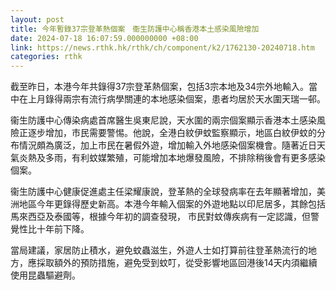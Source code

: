 ```yaml
---
layout: post
title: 今年暫錄37宗登革熱個案　衞生防護中心稱香港本土感染風險增加
date: 2024-07-18 16:07:59.000000000 +08:00
link: https://news.rthk.hk/rthk/ch/component/k2/1762130-20240718.htm
categories: rthk
---
```


截至昨日，本港今年共錄得37宗登革熱個案，包括3宗本地及34宗外地輸入。當中在上月錄得兩宗有流行病學關連的本地感染個案，患者均居於天水圍天瑞一邨。

衞生防護中心傳染病處首席醫生吳東尼說，天水圍的兩宗個案顯示香港本土感染風險正逐步增加，市民需要警惕。他說，全港白紋伊蚊監察顯示，地區白紋伊蚊的分布情況頗為廣泛，加上市民在暑假外遊，增加輸入外地感染個案機會。隨著近日天氣炎熱及多雨，有利蚊媒繁殖，可能增加本地爆發風險，不排除稍後會有更多感染個案。

衞生防護中心健康促進處主任梁耀康說，登革熱的全球發病率在去年顯著增加，美洲地區今年更錄得歷史新高。本港今年輸入個案的外遊地點以印尼居多，其餘包括馬來西亞及泰國等，根據今年初的調查發現， 市民對蚊傳疾病有一定認識，但警覺性比十年前下降。

當局建議，家居防止積水，避免蚊蟲滋生，外遊人士如打算前往登革熱流行的地方，應採取額外的預防措施，避免受到蚊叮，從受影響地區回港後14天内須繼續使用昆蟲驅避劑。
